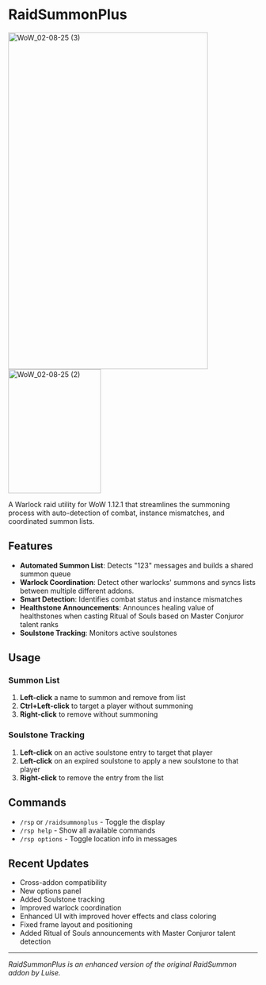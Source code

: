 # RaidSummonPlus

<img width="403" height="679" alt="WoW_02-08-25 (3)" src="https://github.com/user-attachments/assets/ef278a96-1411-46ce-9521-11771c677c20" />
<img width="187" height="250" alt="WoW_02-08-25 (2)" src="https://github.com/user-attachments/assets/42993c56-9b42-47c8-bd1b-ab43fa256b34" />



A Warlock raid utility for WoW 1.12.1 that streamlines the summoning process with auto-detection of combat, instance mismatches, and coordinated summon lists.

## Features

- **Automated Summon List**: Detects "123" messages and builds a shared summon queue
- **Warlock Coordination**: Detect other warlocks' summons and syncs lists between multiple different addons.
- **Smart Detection**: Identifies combat status and instance mismatches
- **Healthstone Announcements**: Announces healing value of healthstones when casting Ritual of Souls based on Master Conjuror talent ranks
- **Soulstone Tracking**: Monitors active soulstones

## Usage
 
### Summon List
1. **Left-click** a name to summon and remove from list
2. **Ctrl+Left-click** to target a player without summoning
3. **Right-click** to remove without summoning

### Soulstone Tracking
1. **Left-click** on an active soulstone entry to target that player
2. **Left-click** on an expired soulstone to apply a new soulstone to that player
3. **Right-click** to remove the entry from the list

## Commands

- `/rsp` or `/raidsummonplus` - Toggle the display
- `/rsp help` - Show all available commands
- `/rsp options` - Toggle location info in messages

## Recent Updates

- Cross-addon compatibility
- New options panel
- Added Soulstone tracking
- Improved warlock coordination
- Enhanced UI with improved hover effects and class coloring
- Fixed frame layout and positioning
- Added Ritual of Souls announcements with Master Conjuror talent detection

---

*RaidSummonPlus is an enhanced version of the original RaidSummon addon by Luise.*
